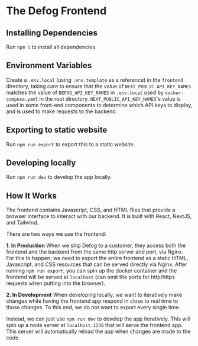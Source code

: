 # The Defog Frontend

## Installing Dependencies

Run `npm i` to install all dependencies

## Environment Variables

Create a `.env.local` (using `.env.template` as a reference) in the `frontend` directory, taking care to ensure that the value of `NEXT_PUBLIC_API_KEY_NAMES` matches the value of `DEFOG_API_KEY_NAMES` in `.env.local` used by `docker-compose.yaml` in the root directory. `NEXT_PUBLIC_API_KEY_NAMES`'s value is used in some front-end components to determine which API keys to display, and is used to make requests to the backend.

## Exporting to static website

Run `npm run export` to export this to a static website.

## Developing locally

Run `npm run dev` to develop the app locally.

## How It Works
The frontend contains Javascript, CSS, and HTML files that provide a browser interface to interact with our backend. It is built with React, NextJS, and Tailwind.

There are two ways we use the frontend:

**1. In Production**
When we ship Defog to a customer, they access both the frontend and the backend from the same http server and port, via Nginx. For this to happen, we need to export the entire frontend as a static HTML, Javascript, and CSS resources that can be served directly via Nginx. After running `npm run export`, you can spin up the docker container and the frontend will be served at `localhost` (can omit the ports for http/https requests when putting into the browser).

**2. In Development**
When developing locally, we want to iteratively make changes while having the frontend app respond in close to real time to those changes. To this end, we do not want to export every single time.

Instead, we can just use `npm run dev` to develop the app iteratively. This will spin up a node server at `localhost:1236` that will serve the frontend app. This server will automatically reload the app when changes are made to the code.